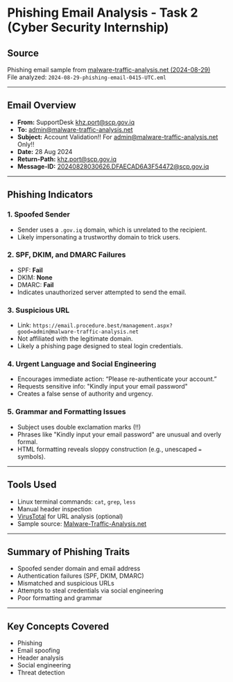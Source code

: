 #  Phishing Email Analysis - Task 2 (Cyber Security Internship)
##  Source
Phishing email sample from [malware-traffic-analysis.net (2024-08-29)](https://www.malware-traffic-analysis.net/2024/08/29/index.html)  
File analyzed: `2024-08-29-phishing-email-0415-UTC.eml`

---

##  Email Overview

- **From:** SupportDesk <khz.port@scp.gov.iq>
- **To:** admin@malware-traffic-analysis.net
- **Subject:** Account Validation!! For admin@malware-traffic-analysis.net Only!!
- **Date:** 28 Aug 2024
- **Return-Path:** <khz.port@scp.gov.iq>
- **Message-ID:** <20240828030626.DFAECAD6A3F54472@scp.gov.iq>

---

## Phishing Indicators

### 1.  Spoofed Sender
- Sender uses a `.gov.iq` domain, which is unrelated to the recipient.
- Likely impersonating a trustworthy domain to trick users.

### 2.  SPF, DKIM, and DMARC Failures
- SPF: **Fail**
- DKIM: **None**
- DMARC: **Fail**
- Indicates unauthorized server attempted to send the email.

### 3.  Suspicious URL
- Link: `https://email.procedure.best/management.aspx?good=admin@malware-traffic-analysis.net`
- Not affiliated with the legitimate domain.
- Likely a phishing page designed to steal login credentials.

### 4.  Urgent Language and Social Engineering
- Encourages immediate action: “Please re-authenticate your account.”
- Requests sensitive info: "Kindly input your email password"
- Creates a false sense of authority and urgency.

### 5. Grammar and Formatting Issues
- Subject uses double exclamation marks (!!)
- Phrases like "Kindly input your email password" are unusual and overly formal.
- HTML formatting reveals sloppy construction (e.g., unescaped `=` symbols).

---

## Tools Used

- Linux terminal commands: `cat`, `grep`, `less`
- Manual header inspection
- [VirusTotal](https://www.virustotal.com/) for URL analysis (optional)
- Sample source: [Malware-Traffic-Analysis.net](https://www.malware-traffic-analysis.net)

---

## Summary of Phishing Traits

- Spoofed sender domain and email address
- Authentication failures (SPF, DKIM, DMARC)
- Mismatched and suspicious URLs
- Attempts to steal credentials via social engineering
- Poor formatting and grammar

---

## Key Concepts Covered

- Phishing
- Email spoofing
- Header analysis
- Social engineering
- Threat detection
